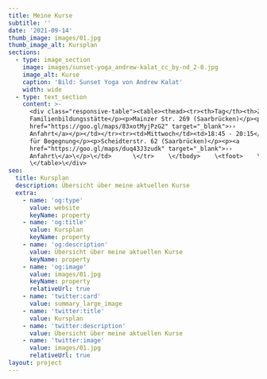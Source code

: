 ```yaml
---
title: Meine Kurse
subtitle: ''
date: '2021-09-14'
thumb_image: images/01.jpg
thumb_image_alt: Kursplan
sections:
  - type: image_section
    image: images/sunset-yoga_andrew-kalat_cc_by-nd_2-0.jpg
    image_alt: Kurse
    caption: 'Bild: Sunset Yoga von Andrew Kalat'
    width: wide
  - type: text_section
    content: >-
      <div class="responsive-table"><table><thead><tr><th>Tag</th><th>Zeit</th><th>Ort</th></tr></thead><tbody><tr><td>Montag</td><td>18:30 - 20:00\</td><td><p>Evangelische
      Familienbildungsstätte</p><p>Mainzer Str. 269 (Saarbrücken)</p><p><a
      href="https://goo.gl/maps/83xotMyjPzG2" target="_blank">››
      Anfahrt</a></p></td></tr><tr><td>Mittwoch</td><td>18:45 - 20:15</td><td><p>Raum
      für Begegnung</p><p>Scheidterstr. 62 (Saarbrücken)</p><p><a
      href="https://goo.gl/maps/duq43J3zudk" target="_blank">››
      Anfahrt\</a>\</p>\</td>      \</tr>    \</tbody>    \<tfoot>    \</tfoot> 
      \</table>\</div>
seo:
  title: Kursplan
  description: Übersicht über meine aktuellen Kurse
  extra:
    - name: 'og:type'
      value: website
      keyName: property
    - name: 'og:title'
      value: Kursplan
      keyName: property
    - name: 'og:description'
      value: Übersicht über meine aktuellen Kurse
      keyName: property
    - name: 'og:image'
      value: images/01.jpg
      keyName: property
      relativeUrl: true
    - name: 'twitter:card'
      value: summary_large_image
    - name: 'twitter:title'
      value: Kursplan
    - name: 'twitter:description'
      value: Übersicht über meine aktuellen Kurse
    - name: 'twitter:image'
      value: images/01.jpg
      relativeUrl: true
layout: project
---
```


